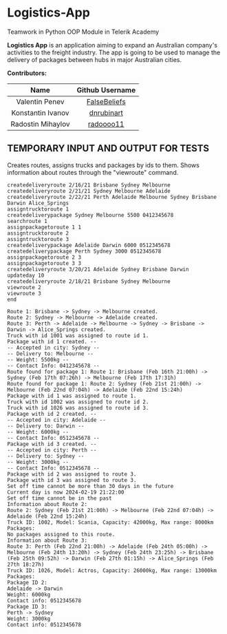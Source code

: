 # Logistics-App

Teamwork in Python OOP Module in Telerik Academy

**Logistics App** is an application aiming to expand an Australian company's activities to the freight industry. The app is going to be used to manage the delivery of packages between hubs in major Australian cities.

**Contributors:**

|       Name            |                   Github Username                 |
|:---------------------:|:-------------------------------------------------:|
| Valentin Penev        | [FalseBeliefs](https://github.com/FalseBeliefs)   |
| Konstantin Ivanov     | [dnrubinart](https://github.com/dnrubinart)       |
| Radostin Mihaylov     | [radoooo11](https://github.com/radoooo11)         |


## **TEMPORARY INPUT AND OUTPUT FOR TESTS**

Creates routes, assigns trucks and packages by ids to them. Shows information about routes through the "viewroute" command.
```
createdeliveryroute 2/16/21 Brisbane Sydney Melbourne
createdeliveryroute 2/21/21 Sydney Melbourne Adelaide
createdeliveryroute 2/22/21 Perth Adelaide Melbourne Sydney Brisbane Darwin Alice_Springs
assigntrucktoroute 1
createdeliverypackage Sydney Melbourne 5500 0412345678
searchroute 1
assignpackagetoroute 1 1
assigntrucktoroute 2
assigntrucktoroute 3
createdeliverypackage Adelaide Darwin 6000 0512345678
createdeliverypackage Perth Sydney 3000 0512345678
assignpackagetoroute 2 3
assignpackagetoroute 3 3
createdeliveryroute 3/20/21 Adelaide Sydney Brisbane Darwin
updateday 10
createdeliveryroute 2/18/21 Brisbane Sydney Melbourne
viewroute 2
viewroute 3
end
```

```
Route 1: Brisbane -> Sydney -> Melbourne created.
Route 2: Sydney -> Melbourne -> Adelaide created.
Route 3: Perth -> Adelaide -> Melbourne -> Sydney -> Brisbane -> Darwin -> Alice_Springs created.
Truck with id 1001 was assigned to route id 1.
Package with id 1 created. --
-- Accepted in city: Sydney --
-- Delivery to: Melbourne --
-- Weight: 5500kg --
-- Contact Info: 0412345678 --
Route found for package 1: Route 1: Brisbane (Feb 16th 21:00h) -> Sydney (Feb 17th 07:26h) -> Melbourne (Feb 17th 17:31h)
Route found for package 1: Route 2: Sydney (Feb 21st 21:00h) -> Melbourne (Feb 22nd 07:04h) -> Adelaide (Feb 22nd 15:24h)
Package with id 1 was assigned to route 1.
Truck with id 1002 was assigned to route id 2.
Truck with id 1026 was assigned to route id 3.
Package with id 2 created. --
-- Accepted in city: Adelaide --
-- Delivery to: Darwin --
-- Weight: 6000kg --
-- Contact Info: 0512345678 --
Package with id 3 created. --
-- Accepted in city: Perth --
-- Delivery to: Sydney --
-- Weight: 3000kg --
-- Contact Info: 0512345678 --
Package with id 2 was assigned to route 3.
Package with id 3 was assigned to route 3.
Set off time cannot be more than 30 days in the future
Current day is now 2024-02-19 21:22:00
Set off time cannot be in the past
Information about Route 2: 
Route 2: Sydney (Feb 21st 21:00h) -> Melbourne (Feb 22nd 07:04h) -> Adelaide (Feb 22nd 15:24h) 
Truck ID: 1002, Model: Scania, Capacity: 42000kg, Max range: 8000km 
Packages:
No packages assigned to this route.
Information about Route 3: 
Route 3: Perth (Feb 22nd 21:00h) -> Adelaide (Feb 24th 05:00h) -> Melbourne (Feb 24th 13:20h) -> Sydney (Feb 24th 23:25h) -> Brisbane (Feb 25th 09:52h) -> Darwin (Feb 27th 01:15h) -> Alice_Springs (Feb 27th 18:27h) 
Truck ID: 1026, Model: Actros, Capacity: 26000kg, Max range: 13000km 
Packages:
Package ID 2:
Adelaide -> Darwin
Weight: 6000kg
Contact info: 0512345678
Package ID 3:
Perth -> Sydney
Weight: 3000kg
Contact info: 0512345678
```